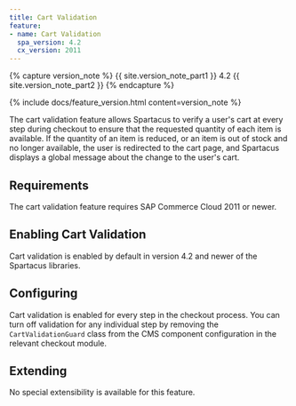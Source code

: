 ```yaml
---
title: Cart Validation
feature:
- name: Cart Validation
  spa_version: 4.2
  cx_version: 2011
---
```


{% capture version_note %}
{{ site.version_note_part1 }} 4.2 {{ site.version_note_part2 }}
{% endcapture %}

{% include docs/feature_version.html content=version_note %}

The cart validation feature allows Spartacus to verify a user's cart at every step during checkout to ensure that the requested quantity of each item is available. If the quantity of an item is reduced, or an item is out of stock and no longer available, the user is redirected to the cart page, and Spartacus displays a global message about the change to the user's cart.

## Requirements

The cart validation feature requires SAP Commerce Cloud 2011 or newer.

## Enabling Cart Validation

Cart validation is enabled by default in version 4.2 and newer of the Spartacus libraries.

## Configuring

Cart validation is enabled for every step in the checkout process. You can turn off validation for any individual step by removing the `CartValidationGuard` class from the CMS component configuration in the relevant checkout module.

## Extending

No special extensibility is available for this feature.
